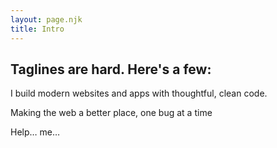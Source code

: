 ```yaml
---
layout: page.njk
title: Intro
---
```


## Taglines are hard. Here's a few:

I build modern websites and apps with thoughtful, clean code.

Making the web a better place, one bug at a time

Help… me…
